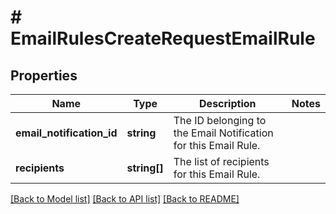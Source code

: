 # # EmailRulesCreateRequestEmailRule

## Properties

Name | Type | Description | Notes
------------ | ------------- | ------------- | -------------
**email_notification_id** | **string** | The ID belonging to the Email Notification for this Email Rule. |
**recipients** | **string[]** | The list of recipients for this Email Rule. |

[[Back to Model list]](../../README.md#models) [[Back to API list]](../../README.md#endpoints) [[Back to README]](../../README.md)
